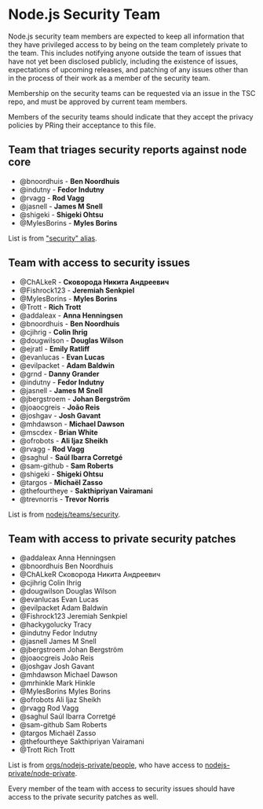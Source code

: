 # Node.js Security Team

Node.js security team members are expected to keep all information that they have
privileged access to by being on the team completely private to the team. This
includes notifying anyone outside the team of issues that have not yet been
disclosed publicly, including the existence of issues, expectations of upcoming
releases, and patching of any issues other than in the process of their work as
a member of the security team.

Membership on the security teams can be requested via an issue in the TSC repo,
and must be approved by current team members.

Members of the security teams should indicate that they accept the privacy
policies by PRing their acceptance to this file.

## Team that triages security reports against node core

- @bnoordhuis - **Ben Noordhuis**
- @indutny - **Fedor Indutny**
- @rvagg - **Rod Vagg**
- @jasnell - **James M Snell**
- @shigeki - **Shigeki Ohtsu**
- @MylesBorins - **Myles Borins**

List is from ["security" alias](https://github.com/nodejs/email/blob/master/iojs.org/aliases.json).

## Team with access to security issues

- @ChALkeR - **Сковорода Никита Андреевич**
- @Fishrock123 - **Jeremiah Senkpiel**
- @MylesBorins - **Myles Borins**
- @Trott - **Rich Trott**
- @addaleax - **Anna Henningsen**
- @bnoordhuis - **Ben Noordhuis**
- @cjihrig - **Colin Ihrig**
- @dougwilson - **Douglas Wilson**
- @ejratl - **Emily Ratliff**
- @evanlucas - **Evan Lucas**
- @evilpacket - **Adam Baldwin**
- @grnd - **Danny Grander**
- @indutny - **Fedor Indutny**
- @jasnell - **James M Snell**
- @jbergstroem - **Johan Bergström**
- @joaocgreis - **João Reis**
- @joshgav - **Josh Gavant**
- @mhdawson - **Michael Dawson**
- @mscdex - **Brian White**
- @ofrobots - **Ali Ijaz Sheikh**
- @rvagg - **Rod Vagg**
- @saghul - **Saúl Ibarra Corretgé**
- @sam-github - **Sam Roberts**
- @shigeki - **Shigeki Ohtsu**
- @targos - **Michaël Zasso**
- @thefourtheye - **Sakthipriyan Vairamani**
- @trevnorris - **Trevor Norris**

List is from [nodejs/teams/security](https://github.com/orgs/nodejs/teams/security/members).

## Team with access to private security patches

- @addaleax     Anna Henningsen
- @bnoordhuis	Ben Noordhuis
- @ChALkeR	Сковорода Никита Андреевич
- @cjihrig	Colin Ihrig
- @dougwilson	Douglas Wilson
- @evanlucas	Evan Lucas
- @evilpacket	Adam Baldwin
- @Fishrock123	Jeremiah Senkpiel
- @hackygolucky	Tracy
- @indutny	Fedor Indutny
- @jasnell	James M Snell
- @jbergstroem	Johan Bergström
- @joaocgreis	João Reis
- @joshgav	Josh Gavant
- @mhdawson	Michael Dawson
- @mrhinkle	Mark Hinkle
- @MylesBorins	Myles Borins
- @ofrobots	Ali Ijaz Sheikh
- @rvagg	Rod Vagg
- @saghul	Saúl Ibarra Corretgé
- @sam-github	Sam Roberts
- @targos	Michaël Zasso
- @thefourtheye	Sakthipriyan Vairamani
- @Trott	Rich Trott

List is from
[orgs/nodejs-private/people](https://github.com/orgs/nodejs-private/people),
who have access to
[nodejs-private/node-private](https://github.com/nodejs-private/node-private).

Every member of the team with access to security issues should have access to
the private security patches as well.
